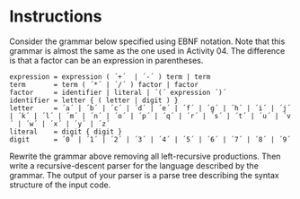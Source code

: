 # Instructions

Consider the grammar below specified using EBNF notation. Note that this grammar is almost the same as the one used in Activity 04. The difference is that a factor can be an expression in parentheses. 

```
expression = expression ( ´+´  | ´-´ ) term | term  
term       = term ( ´*´ | ´/´ ) factor | factor 
factor     = identifier | literal | ´(´ expression ´)´ 
identifier = letter { ( letter | digit ) } 
letter     = ´a´ | ´b´ | ´c´ | ´d´ | ´e´ | ´f´ | ´g´ | ´h´ | ´i´ | ´j´ | ´k´ | ´l´ | ´m´ | ´n´ | ´o´ | ´p´ | ´q´ | ´r´ | ´s´ | ´t´ | ´u´ | ´v´ | ´w´ | ´x´ | ´y´ | ´z´   
literal    = digit { digit } 
digit      = ´0´ | ´1´ | ´2´ | ´3´ | ´4´ | ´5´ | ´6´ | ´7´ | ´8´ | ´9´   
```

Rewrite the grammar above removing all left-recursive productions. Then write a recursive-descent parser for the language described by the grammar. The output of your parser is a parse tree describing the syntax structure of the input code. 